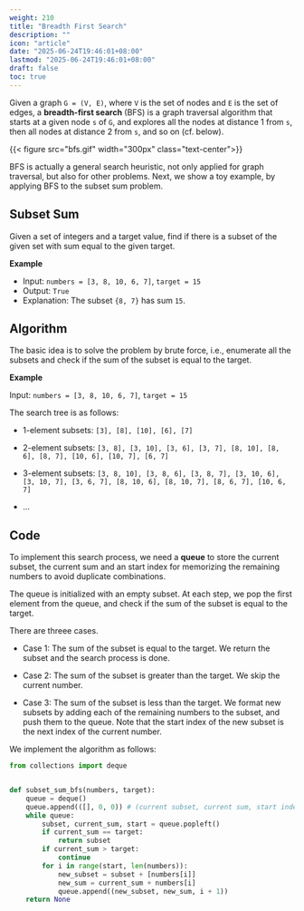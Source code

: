 ```yaml
---
weight: 210
title: "Breadth First Search"
description: ""
icon: "article"
date: "2025-06-24T19:46:01+08:00"
lastmod: "2025-06-24T19:46:01+08:00"
draft: false
toc: true
---
```


Given a graph `G = (V, E)`, where `V` is the set of nodes and `E` is the set of edges, a **breadth-first search** (BFS) is a graph traversal algorithm that starts at a given node `s` of `G`, and explores all the nodes at distance 1 from `s`, then all nodes at distance 2 from `s`, and so on (cf. below).

{{< figure src="bfs.gif" width="300px" class="text-center">}}

BFS is actually a general search heuristic, not only applied for graph traversal, but also for other problems. Next, we show a toy example, by applying BFS to the subset sum problem.

## Subset Sum

Given a set of integers and a target value, find if there is a subset of the given set with sum equal to the given target.

**Example**

* Input: `numbers = [3, 8, 10, 6, 7]`, `target = 15`
* Output: `True`
* Explanation: The subset `{8, 7}` has sum `15`.

## Algorithm

The basic idea is to solve the problem by brute force, i.e., enumerate all the subsets and check if the sum of the subset is equal to the target.

**Example**

Input: `numbers = [3, 8, 10, 6, 7]`, `target = 15`

The search tree is as follows:

* 1-element subsets: `[3], [8], [10], [6], [7]`

* 2-element subsets: `[3, 8], [3, 10], [3, 6], [3, 7], [8, 10], [8, 6], [8, 7], [10, 6], [10, 7], [6, 7]`

* 3-element subsets: `[3, 8, 10], [3, 8, 6], [3, 8, 7], [3, 10, 6], [3, 10, 7], [3, 6, 7], [8, 10, 6], [8, 10, 7], [8, 6, 7], [10, 6, 7]`

* ...

## Code

To implement this search process, we need a **queue** to store the current subset, the current sum and an start index for memorizing the remaining numbers to avoid duplicate combinations. 

The queue is initialized with an empty subset. At each step, we pop the first element from the queue, and check if the sum of the subset is equal to the target. 

There are threee cases.

* Case 1: The sum of the subset is equal to the target. We return the subset and the search process is done.

* Case 2: The sum of the subset is greater than the target. We skip the current number. 

* Case 3: The sum of the subset is less than the target. We format new subsets by adding each of the remaining numbers to the subset, and push them to the queue. Note that the start index of the new subset is the next index of the current number.

We implement the algorithm as follows:

```python
from collections import deque


def subset_sum_bfs(numbers, target):
    queue = deque()
    queue.append(([], 0, 0)) # (current subset, current sum, start index)
    while queue:
        subset, current_sum, start = queue.popleft()
        if current_sum == target:
            return subset
        if current_sum > target:
            continue
        for i in range(start, len(numbers)):
            new_subset = subset + [numbers[i]]
            new_sum = current_sum + numbers[i]
            queue.append((new_subset, new_sum, i + 1))
    return None
```